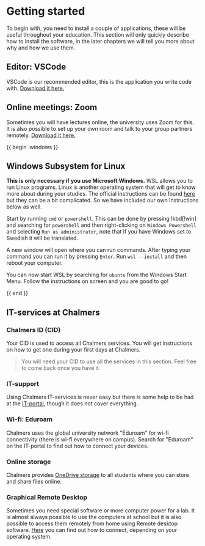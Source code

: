 # Getting started

To begin with, you need to install a couple of applications, these will be useful throughout your education. This section will only quickly describe how to install the software, in the later chapters we will tell you more about why and how we use them.

## Editor: VSCode

VSCode is our recommended editor, this is the application you write code with. [Download it here.](https://code.visualstudio.com/)

## Online meetings: Zoom

Sometimes you will have lectures online, the university uses Zoom for this. It is also possible to set up your own room and talk to your group partners remotely. [Download it here.](https://chalmers.zoom.us/)

{{ begin .windows }}

## Windows Subsystem for Linux

**This is only necessary if you use Microsoft Windows.** WSL allows you to run Linux programs. Linux is another operating system that will get to know more about during your studies. The official instructions can be found [here](https://docs.microsoft.com/en-us/windows/wsl/install) but they can be a bit complicated. So we have included our own instructions below as well.

Start by running `cmd` or `powershell`. This can be done by pressing !kbd[!win] and searching for `powershell` and then right-clicking on `Windows Powershell` and selecting `Run as administrator`, note that if you have Windows set to Swedish it will be translated.

A new window will open where you can run commands. After typing your command you can run it by pressing `Enter`. Run `wsl --install` and then reboot your computer.

You can now start WSL by searching for `ubuntu` from the Windows Start Menu. Follow the instructions on screen and you are good to go!

{{ end }}

## IT-services at Chalmers

### Chalmers ID (CID)

Your CID is used to access all Chalmers services. You will get instructions on how to get one during your first days at Chalmers.

> You will need your CID to use all the services in this section. Feel free to come back once you have it.

### IT-support

Using Chalmers IT-services is never easy but there is some help to be had at the [IT-portal](https://chalmers.topdesk.net/tas/public/ssp/), though it does not cover everything.

### Wi-fi: Eduroam

Chalmers uses the global university network "Eduroam" for wi-fi connectivity (there is wi-fi everywhere on campus). Search for "Eduroam" on the IT-portal to find out how to connect your devices.

### Online storage

Chalmers provides [OneDrive storage](https://chalmers.topdesk.net/tas/public/ssp/content/detail/knowledgeitem?unid=c8fe18c158004038beccd0a8d57ef1f5) to all students where you can store and share files online.

### Graphical Remote Desktop

Sometimes you need special software or more computer power for a lab. It is almost always possible to use the computers at school but it is also possible to access them remotely from home using Remote desktop software. [Here](https://chalmers.topdesk.net/tas/public/ssp/content/detail/knowledgeitem?unid=304967f9ad004d3293b986a976e39833) you can find out how to connect, depending on your operating system.

